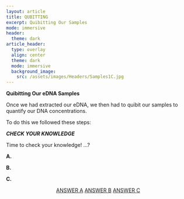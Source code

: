 ```yaml
---
layout: article
title: QUBITTING 
excerpt: Quibitting Our Samples
mode: immersive
header:
  theme: dark
article_header:
  type: overlay
  align: center
  theme: dark
  mode: immersive
  background_image:
    src: /assets/images/Headers/Samples1C.jpg
---
```


**Quibitting Our eDNA Samples**

Once we had extracted our eDNA, we then had to quibit our samples to quantify our DNA concentrations. 

To do this we followed these steps:







***CHECK YOUR KNOWLEDGE***

Time to check your knowledge! ...?

**A.** 

**B.**   

**C.** 


<p align="center">
<a class="button button--outline-primary button--pill" href="Storing1">ANSWER A</a> <a class="button button--outline-primary button--pill" href="Storing2">ANSWER B</a> <a class="button button--outline-primary button--pill" href="Storing2">ANSWER C</a></p>